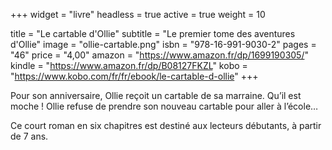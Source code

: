 +++
widget = "livre"
headless = true
active = true
weight = 10

title = "Le cartable d'Ollie"
subtitle = "Le premier tome des aventures d'Ollie"
image = "ollie-cartable.png"
isbn = "978-16-991-9030-2"
pages = "46"
price = "4,00"
amazon = "https://www.amazon.fr/dp/1699190305/"
kindle = "https://www.amazon.fr/dp/B08127FKZL"
kobo = "https://www.kobo.com/fr/fr/ebook/le-cartable-d-ollie"
+++

Pour son anniversaire, Ollie reçoit un cartable de sa marraine. Qu’il est moche ! Ollie refuse de prendre son nouveau cartable pour aller à l’école…

Ce court roman en six chapitres est destiné aux lecteurs débutants, à partir de 7 ans.
